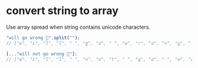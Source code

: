 # convert string to array

Use array spread when string contains unicode characters.

```javascript
"will go wrong 🤔".split("");
// ["w", "i", "l", "l", " ", "g", "o", " ", "w", "r", "o", "n", "g", " ", "�", "�"]
```

```javascript
[..."will not go wrong 🙂"];
// ["w", "i", "l", "l", " ", "n", "o", "t", " ", "g", "o", " ", "w", "r", "o", "n", "g", " ", "🙂"]
```
